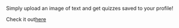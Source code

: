 Simply upload an image of text and get quizzes saved to your profile! 

Check it out[here](https://quizify-roan.vercel.app/)
